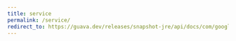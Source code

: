 ```yaml
---
title: service
permalink: /service/
redirect_to: https://guava.dev/releases/snapshot-jre/api/docs/com/google/common/util/concurrent/Service.html
---
```

